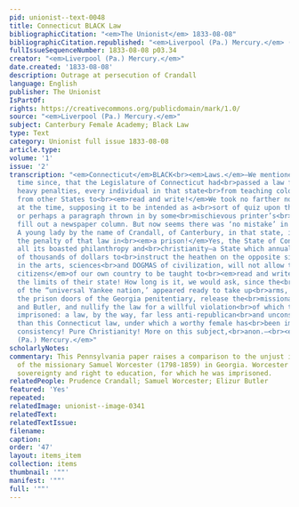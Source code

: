 ```yaml
---
pid: unionist--text-0048
title: Connecticut BLACK Law
bibliographicCitation: "<em>The Unionist</em> 1833-08-08"
bibliographicCitation.republished: "<em>Liverpool (Pa.) Mercury.</em> (not researched)"
fullIssueSequenceNumber: 1833-08-08 p03.34
creator: "<em>Liverpool (Pa.) Mercury.</em>"
date.created: '1833-08-08'
description: Outrage at persecution of Crandall
language: English
publisher: The Unionist
IsPartOf: 
rights: https://creativecommons.org/publicdomain/mark/1.0/
source: "<em>Liverpool (Pa.) Mercury.</em>"
subject: Canterbury Female Academy; Black Law
type: Text
category: Unionist full issue 1833-08-08
article.type: 
volume: '1'
issue: '2'
transcription: "<em>Connecticut</em>BLACK<br><em>Laws.</em>—We mentioned, a short
  time since, that the Legislature of Connecticut had<br>passed a law forbidding under
  heavy penalties, every individual in that state<br>from teaching colored people
  from other States to<br><em>read and write!</em>We took no farther notice of it
  at the time, supposing it to be intended as a<br>sort of quiz upon the Yankees,
  or perhaps a paragraph thrown in by some<br>mischievous printer’s<br><em>imp,</em>to
  fill out a newspaper column. But now seems there was ‘no mistake’ in the<br>matter.
  A young lady by the name of Crandall, of Canterbury, in that state, is<br>now suffering
  the penalty of that law in<br><em>a prison!</em>Yes, the State of Connecticut, with
  all its boasted philanthropy and<br>christianity—a State which annually sends tens
  of thousands of dollars to<br>instruct the heathen on the opposite side of the globe,
  in the arts, sciences<br>and DOGMAS of civilization, will not allow the<br><em>free
  citizens</em>of our own country to be taught to<br><em>read and write</em>&nbsp;within
  the limits of their state! How long is it, we would ask, since the<br>entire population
  of the “universal Yankee nation,’ appeared ready to take up<br>arms, break open
  the prison doors of the Georgia penitentiary, release the<br>missionaries, Worcester
  and Butler, and nullify the law for a willful violation<br>of which they had been
  imprisoned: a law, by the way, far less anti-republican<br>and unconstitutional
  than this Connecticut law, under which a worthy female has<br>been imprisoned. Admirable
  consistency! Pure Christianity! More on this subject,<br>anon.—<br><em>Liverpool
  (Pa.) Mercury.</em>"
scholarlyNotes: 
commentary: This Pennsylvania paper raises a comparison to the unjust imprisonment
  of the missionary Samuel Worcester (1798-1859) in Georgia. Worcester defended Cherokee
  sovereignty and right to education, for which he was imprisoned.
relatedPeople: Prudence Crandall; Samuel Worcester; Elizur Butler
featured: 'Yes'
repeated: 
relatedImage: unionist--image-0341
relatedText: 
relatedTextIssue: 
filename: 
caption: 
order: '47'
layout: items_item
collection: items
thumbnail: '""'
manifest: '""'
full: '""'
---
```

